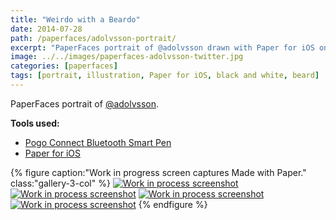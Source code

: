 ```yaml
---
title: "Weirdo with a Beardo"
date: 2014-07-28
path: /paperfaces/adolvsson-portrait/
excerpt: "PaperFaces portrait of @adolvsson drawn with Paper for iOS on an iPad."
image: ../../images/paperfaces-adolvsson-twitter.jpg
categories: [paperfaces]
tags: [portrait, illustration, Paper for iOS, black and white, beard]
---
```


PaperFaces portrait of [@adolvsson](https://twitter.com/adolvsson).

**Tools used:**

- [Pogo Connect Bluetooth Smart Pen](https://www.amazon.com/gp/product/B009K448L4/ref=as_li_ss_tl?ie=UTF8&camp=1789&creative=390957&creativeASIN=B009K448L4&linkCode=as2&tag=mademist-20)
- [Paper for iOS](https://paper.bywetransfer.com/)

{% figure caption:"Work in progress screen captures Made with Paper." class:"gallery-3-col" %}
[![Work in process screenshot](../../images/paperfaces-adolvsson-process-1-600.jpg)](../../images/paperfaces-adolvsson-process-1-lg.jpg) [![Work in process screenshot](../../images/paperfaces-adolvsson-process-2-600.jpg)](../../images/paperfaces-adolvsson-process-2-lg.jpg) [![Work in process screenshot](../../images/paperfaces-adolvsson-process-3-600.jpg)](../../images/paperfaces-adolvsson-process-3-lg.jpg) [![Work in process screenshot](../../images/paperfaces-adolvsson-process-4-600.jpg)](../../images/paperfaces-adolvsson-process-4-lg.jpg)
{% endfigure %}
